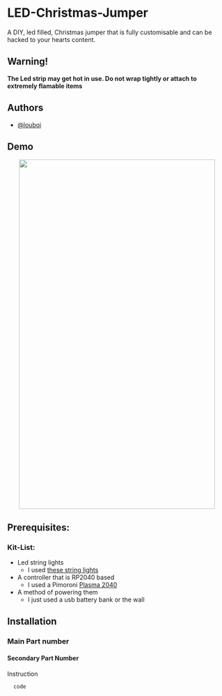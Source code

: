 # LED-Christmas-Jumper

A DIY, led filled, Christmas jumper that is fully customisable and can be hacked to your hearts content.

## Warning!

**The Led strip may get hot in use. Do not wrap tightly or attach to extremely flamable items**

## Authors

- [@louboi](https://github.com/louboi)

## Demo

<p align="center">
    <img width="450" height="800" src="https://github.com/user-attachments/assets/d29a71b4-ea97-493b-b4d2-2bde60be2931" >
</p>

## Prerequisites:
### Kit-List:
- Led string lights
    - I used [these string lights](https://shop.pimoroni.com/products/5m-flexible-rgb-led-wire-50-rgb-leds-aka-neopixel-ws2812-sk6812?variant=40384556171347)
- A controller that is RP2040 based
    - I used a Pimoroni [Plasma 2040](https://shop.pimoroni.com/products/plasma-2040?variant=39410354847827)
- A method of powering them
    - I just used a usb battery bank or the wall

## Installation
### Main Part number
#### Secondary Part Number
Instruction
```language
  code
```
